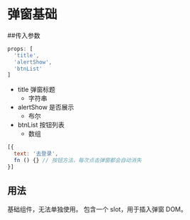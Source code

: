 # 弹窗基础

##传入参数

```js
props: [
  'title',
  'alertShow',
  'btnList'
]
```

- title 弹窗标题
	- 字符串
- alertShow 是否展示
	- 布尔
- btnList 按钮列表 
	- 数组

```js
[{
  text: '去登录',
  fn () {} // 按钮方法，每次点击弹窗都会自动消失
}]
```

## 用法
基础组件，无法单独使用。
包含一个 slot，用于插入弹窗 DOM。

